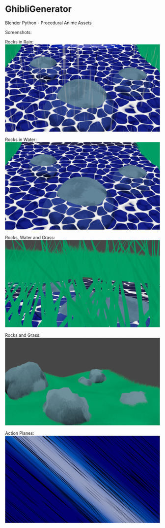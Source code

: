 # GhibliGenerator
Blender Python - Procedural Anime Assets

Screenshots:

Rocks in Rain:
![Rocks in Rain](/RocksInRain.PNG)

Rocks in Water:
![Rocks in Water](/RocksInWater.PNG)

Rocks, Water and Grass:
![Rocks Water Grass](/180104.PNG)

Rocks and Grass:
![Rocks Grass](/160043.PNG)

Action Planes:
![Action Planes](/1030220038.png)
